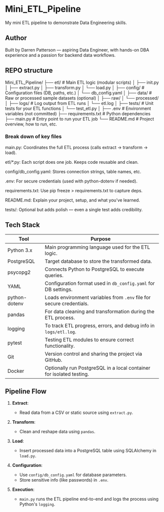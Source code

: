 # Mini_ETL_Pipeline

My mini ETL pipeline to demonstrate Data Engineering skills.

## Author

Built by Darren Patterson — aspiring Data Engineer, with hands-on DBA experience and a passion for backend data workflows.

## REPO structure

Mini_ETL_Pipeline/
├── etl/                    # Main ETL logic (modular scripts)
│   ├── init.py
│   ├── extract.py
│   ├── transform.py
│   └── load.py
│
├── config/                 # Configuration files (DB, paths, etc.)
│   └── db_config.yaml
│
├── data/                   # Raw or processed sample datasets (optional)
│   ├── raw/
│   └── processed/
│
├── logs/                   # Log output from ETL runs
│   └── etl.log
│
├── tests/                  # Unit tests for your ETL functions
│   └── test_etl.py
│
├── .env                    # Environment variables (not committed)
├── requirements.txt        # Python dependencies
├── main.py                 # Entry point to run your ETL job
└── README.md               # Project overview, how to run, etc.

### Break down of key files

main.py: Coordinates the full ETL process (calls extract → transform → load).

etl/*.py: Each script does one job. Keeps code reusable and clean.

config/db_config.yaml: Stores connection strings, table names, etc.

.env: For secure credentials (used with python-dotenv if needed).

requirements.txt: Use pip freeze > requirements.txt to capture deps.

README.md: Explain your project, setup, and what you’ve learned.

tests/: Optional but adds polish — even a single test adds credibility.

## Tech Stack

| Tool                   | Purpose                                                                 |
|------------------------|-------------------------------------------------------------------------|
| Python 3.x             | Main programming language used for the ETL logic.                       |
| PostgreSQL             | Target database to store the transformed data.                          |
| psycopg2               | Connects Python to PostgreSQL to execute queries.                       |
| YAML                   | Configuration format used in `db_config.yaml` for DB settings.          |
| python-dotenv          | Loads environment variables from `.env` file for secure credentials.    |
| pandas                 | For data cleaning and transformation during the ETL process.            |
| logging                | To track ETL progress, errors, and debug info in `logs/etl.log`.        |
| pytest                 | Testing ETL modules to ensure correct functionality.                    |
| Git                    | Version control and sharing the project via GitHub.                     |
| Docker                 | Optionally run PostgreSQL in a local container for isolated testing.    |

## Pipeline Flow

1. __Extract__:  
   - Read data from a CSV or static source using `extract.py`.

2. __Transform__:  
   - Clean and reshape data using `pandas`.

3. __Load__:  
   - Insert processed data into a PostgreSQL table using SQLAlchemy in `load.py`.

4. __Configuration__:  
   - Use `config/db_config.yaml` for database parameters.
   - Store sensitive info (like passwords) in `.env`.

5. __Execution__:  
   - `main.py` runs the ETL pipeline end-to-end and logs the process using Python's `logging`.

